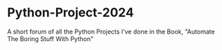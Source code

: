 # Python-Project-2024
A short forum of all the Python Projects I've done in the Book, "Automate The Boring Stuff With Python"
